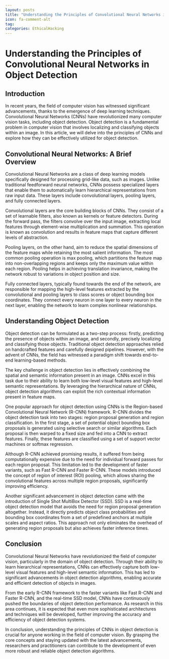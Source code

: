 ```yaml
---
layout: posts
title: "Understanding the Principles of Convolutional Neural Networks in Object Detection"
icon: fa-comment-alt
tag:      
categories: EthicalHacking
---
```



# Understanding the Principles of Convolutional Neural Networks in Object Detection

## Introduction

In recent years, the field of computer vision has witnessed significant advancements, thanks to the emergence of deep learning techniques. Convolutional Neural Networks (CNNs) have revolutionized many computer vision tasks, including object detection. Object detection is a fundamental problem in computer vision that involves localizing and classifying objects within an image. In this article, we will delve into the principles of CNNs and explore how they can be effectively utilized for object detection.

## Convolutional Neural Networks: A Brief Overview

Convolutional Neural Networks are a class of deep learning models specifically designed for processing grid-like data, such as images. Unlike traditional feedforward neural networks, CNNs possess specialized layers that enable them to automatically learn hierarchical representations from raw input data. These layers include convolutional layers, pooling layers, and fully connected layers.

Convolutional layers are the core building blocks of CNNs. They consist of a set of learnable filters, also known as kernels or feature detectors. During the forward pass, the filters convolve over the input image, extracting local features through element-wise multiplication and summation. This operation is known as convolution and results in feature maps that capture different levels of abstraction.

Pooling layers, on the other hand, aim to reduce the spatial dimensions of the feature maps while retaining the most salient information. The most common pooling operation is max pooling, which partitions the feature map into non-overlapping regions and keeps only the maximum value within each region. Pooling helps in achieving translation invariance, making the network robust to variations in object position and size.

Fully connected layers, typically found towards the end of the network, are responsible for mapping the high-level features extracted by the convolutional and pooling layers to class scores or object bounding box coordinates. They connect every neuron in one layer to every neuron in the next layer, enabling the network to learn complex nonlinear relationships.

## Understanding Object Detection

Object detection can be formulated as a two-step process: firstly, predicting the presence of objects within an image, and secondly, precisely localizing and classifying those objects. Traditional object detection approaches relied on handcrafted features and carefully designed pipelines. However, with the advent of CNNs, the field has witnessed a paradigm shift towards end-to-end learning-based methods.

The key challenge in object detection lies in effectively combining the spatial and semantic information present in an image. CNNs excel in this task due to their ability to learn both low-level visual features and high-level semantic representations. By leveraging the hierarchical nature of CNNs, object detection algorithms can exploit the rich contextual information present in feature maps.

One popular approach for object detection using CNNs is the Region-based Convolutional Neural Network (R-CNN) framework. R-CNN divides the object detection task into two stages: region proposal generation and region classification. In the first stage, a set of potential object bounding box proposals is generated using selective search or similar algorithms. Each proposal is then warped to a fixed size and fed into a CNN to extract features. Finally, these features are classified using a set of support vector machines or softmax regression.

Although R-CNN achieved promising results, it suffered from being computationally expensive due to the need for individual forward passes for each region proposal. This limitation led to the development of faster variants, such as Fast R-CNN and Faster R-CNN. These models introduced the concept of region of interest (ROI) pooling, which allows sharing the convolutional features across multiple region proposals, significantly improving efficiency.

Another significant advancement in object detection came with the introduction of Single Shot MultiBox Detector (SSD). SSD is a real-time object detection model that avoids the need for region proposal generation altogether. Instead, it directly predicts object class probabilities and bounding box coordinates from a set of predefined anchors at multiple scales and aspect ratios. This approach not only eliminates the overhead of generating region proposals but also achieves faster inference times.

## Conclusion

Convolutional Neural Networks have revolutionized the field of computer vision, particularly in the domain of object detection. Through their ability to learn hierarchical representations, CNNs can effectively capture both low-level visual features and high-level semantic information. This has led to significant advancements in object detection algorithms, enabling accurate and efficient detection of objects in images.

From the early R-CNN framework to the faster variants like Fast R-CNN and Faster R-CNN, and the real-time SSD model, CNNs have continuously pushed the boundaries of object detection performance. As research in this area continues, it is expected that even more sophisticated architectures and techniques will be developed, further improving the accuracy and efficiency of object detection systems.

In conclusion, understanding the principles of CNNs in object detection is crucial for anyone working in the field of computer vision. By grasping the core concepts and staying updated with the latest advancements, researchers and practitioners can contribute to the development of even more robust and reliable object detection algorithms.